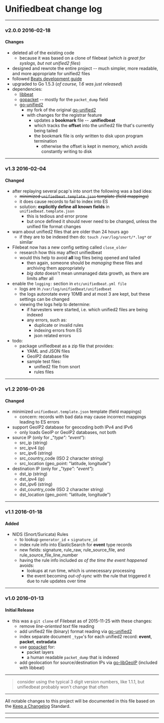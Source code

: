 # Unifiedbeat change log

***

### v2.0.0 2016-02-18

#### Changes

* deleted all of the existing code
  * because it was based on a clone of filebeat (_which is great for syslogs, but not unified2 files_)
* designed and rewrote the entire project -- much simpler, more readable, and more appropriate for unified2 files
* followed [Beats development guide](https://www.elastic.co/guide/en/beats/libbeat/current/new-beat.html)
* upgraded to Go 1.5.3 (_of course, 1.6 was just released_)
* dependencies:
  * [libbeat](https://github.com/elastic/beats/tree/master/libbeat)
  * [gopacket](https://github.com/google/gopacket) -- mostly for the ```packet_dump``` field
  * [go-unified2](github.com/cleesmith/go-unified2)
    * my fork of the original [go-unified2](https://github.com/jasonish/go-unified2)
    * with changes for the registrar feature
      * updates a **bookmark** file -- **.unifiedbeat**
      * which tracks the **offset** into the unified2 file that's currently being tailed
      * the bookmark file is only written to disk upon program termination
        * otherwise the offset is kept in memory, which avoids constantly writing to disk

***

### v1.3 2016-02-04

#### Changed

* after replaying several pcap's into snort the following was a bad idea:
  * ~~minimized ```unifiedbeat.template.json``` template (field mappings)~~
  * it does cause records to fail to index into ES
  * solution: **explicitly define all known fields** in ```unifiedbeat.template.json```
    * this is tedious and error prone
    * but once defined it should never need to be changed, unless the unified file format changes
* warn about unified2 files that are older than 24 hours ago
  * if they are to be indexed then do: ```touch /var/log/snort/*.log*``` or similar
* Filebeat now has a new config setting called ```close_older```
  * research how this may affect unifiedbeat
  * would this help to avoid **all** log files being opened and tailed
    * then again, someone should be _managing_ these files and archiving them appropriately
    * _big data_ doesn't mean unmanaged data growth, as there are limits after all
* enable the ```logging:``` section in ```etc/unifiedbeat.yml file```
  * logs are in ```/var/log/unifiedbeat/unifiedbeat```
  * the logs autorotate every 10MB and at most 3 are kept, but these settings can be changed
  * viewing the logs help to determine:
    * if harvesters were started, i.e. which unified2 files are being indexed
    * any errors, such as:
      * duplicate or invalid rules
      * indexing errors from ES
      * json related errors
* todo:
  * package unifiedbeat as a zip file that provides:
    * YAML and JSON files
    * GeoIP2 database file
    * sample test files:
      * unified2 file from snort
      * rules files

***

### v1.2 2016-01-26

#### Changed

* minimized ```unifiedbeat.template.json``` template (field mappings)
  * concern: records with bad data may cause incorrect mappings leading to ES errors
* support GeoIP2 database for geocoding both IPv4 and IPv6
  * only loads GeoIP or GeoIP2 databases, not both
* source IP (only for _"_type": "event"_):
  * src_ip (string)
  * src_ipv4 (ip)
  * src_ipv6 (string)
  * src_country_code (ISO 2 character string)
  * src_location (geo_point: "latitude, longitude")
* destination IP (only for _"_type": "event"_):
  * dst_ip (string)
  * dst_ipv4 (ip)
  * dst_ipv6 (string)
  * dst_country_code (ISO 2 character string)
  * dst_location (geo_point: "latitude, longitude")

***

### v1.1 2016-01-18

#### Added

* NIDS (Snort/Suricata) Rules
  * to lookup ```generator_id``` + ```signature_id```
  * index rule info into ElasticSearch for **event** type records
  * new fields: signature, rule_raw, rule_source_file, and rule_source_file_line_number
  * having the rule info included _as of the time the event happened_ avoids:
    * lookups at run time, which is unnecessary processing
    * the event becoming _out-of-sync_ with the rule that triggered it due to rule updates over time

***

### v1.0 2016-01-13

#### Initial Release

* this was a ```git clone``` of Filebeat as of 2015-11-25 with these changes:
  * remove _line-oriented text_ file reading
  * add unified2 file (binary) format reading via [go-unified2](https://github.com/jasonish/go-unified2)
  * index separate document ```_type```'s for each unified2 record: **event**, **packet**, **extradata**
  * use [gopacket](https://github.com/google/gopacket) for:
    * packet layers
    * a human readable ```packet_dump``` that is indexed
  * add geolocation for source/destination IPs via [go-libGeoIP](github.com/nranchev/go-libGeoIP) (included with libbeat)

***

> consider using the typical 3 digit version numbers, like 1.1.1, but unifiedbeat probably won't change that often

***

All notable changes to this project will be documented in this file based on the
[Keep a Changelog](http://keepachangelog.com/) Standard.

***
***
